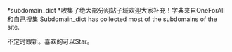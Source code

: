 *subdomain_dict
*收集了绝大部分网站子域欢迎大家补充！字典来自OneForAll和自己搜集
Subdomain_dict has collected most of the subdomains of the site.

不定时跟新。喜欢的可以Star。